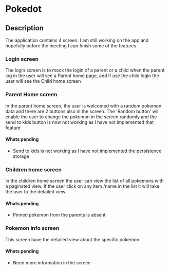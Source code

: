 # Pokedot

## Description

The application contains 4 screen. I am still working on the app and hopefully before the meeting I
can finish some of the features

### Login screen

The login screen is to mock the login of a parent or a child when the parent log in the user will
see a Parent home page,
and if use the child login the user will see the Child home screen

### Parent Home screen
In the parent home screen, the user is welcomed with a random pokemon data and there are 2 buttons
also in the screen.
The 'Random button' wil enable the user to change the pokemon in the screen randomly
and the send to kids button is now not working as I have not implemented that feature

#### Whats pending

- Send to kids is not working as I have not implemented the persistence storage

### Children home screen

In the children home screen the user can view the list of all pokemons with a paginated view.
If the user click on any item /name in the list it will take the user to the detailed view.

#### Whats pending

- Pinned pokemon from the parents is absent

### Pokemon info screen

This screen have the detailed view about the specific pokemon.

#### Whats pending

- Need more information in the screen 







